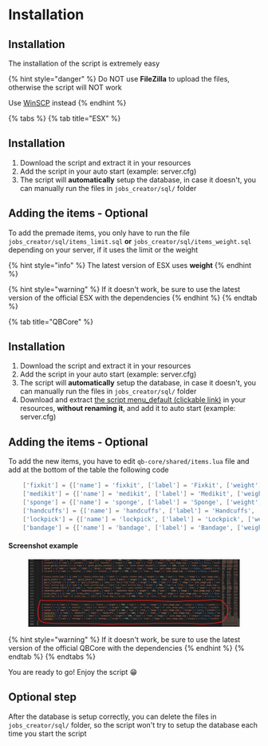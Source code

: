 # Installation

## Installation

The installation of the script is extremely easy

{% hint style="danger" %}
Do NOT use **FileZilla** to upload the files, otherwise the script will NOT work

Use [WinSCP](https://winscp.net/eng/download.php) instead
{% endhint %}

{% tabs %}
{% tab title="ESX" %}
## Installation

1. Download the script and extract it in your resources
2. Add the script in your auto start (example: server.cfg)
3. The script will **automatically** setup the database, in case it doesn't, you can manually run the files in `jobs_creator/sql/` folder

## Adding the items - Optional

To add the premade items, you only have to run the file `jobs_creator/sql/items_limit.sql` **or** `jobs_creator/sql/items_weight.sql` depending on your server, if it uses the limit or the weight

{% hint style="info" %}
The latest version of ESX uses **weight**
{% endhint %}

{% hint style="warning" %}
If it doesn't work, be sure to use the latest version of the official ESX with the dependencies
{% endhint %}
{% endtab %}

{% tab title="QBCore" %}
## Installation

1. Download the script and extract it in your resources
2. Add the script in your auto start (example: server.cfg)
3. The script will **automatically** setup the database, in case it doesn't, you can manually run the files in `jobs_creator/sql/` folder
4. Download and extract [the script menu\_default (clickable link)](https://cdn.discordapp.com/attachments/895599870268817418/987388095169179688/menu\_default.rar) in your resources, **without renaming it**, and add it to auto start (example: server.cfg)

## Adding the items - Optional

To add the new items, you have to edit `qb-core/shared/items.lua` file and add at the bottom of the table the following code

```lua
	['fixkit'] = {['name'] = 'fixkit', ['label'] = 'Fixkit', ['weight'] = 500, ['type'] = 'item', ['image'] = 'your_image.png', ['unique'] = false, ['useable'] = false, ['shouldClose'] = false, ['combinable'] = nil},
	['medikit'] = {['name'] = 'medikit', ['label'] = 'Medikit', ['weight'] = 500, ['type'] = 'item', ['image'] = 'your_image.png', ['unique'] = false, ['useable'] = false, ['shouldClose'] = false, ['combinable'] = nil},
	['sponge'] = {['name'] = 'sponge', ['label'] = 'Sponge', ['weight'] = 500, ['type'] = 'item', ['image'] = 'your_image.png', ['unique'] = false, ['useable'] = false, ['shouldClose'] = false, ['combinable'] = nil},
	['handcuffs'] = {['name'] = 'handcuffs', ['label'] = 'Handcuffs', ['weight'] = 500, ['type'] = 'item', ['image'] = 'your_image.png', ['unique'] = false, ['useable'] = false, ['shouldClose'] = false, ['combinable'] = nil},
	['lockpick'] = {['name'] = 'lockpick', ['label'] = 'Lockpick', ['weight'] = 500, ['type'] = 'item', ['image'] = 'your_image.png', ['unique'] = false, ['useable'] = false, ['shouldClose'] = false, ['combinable'] = nil},
	['bandage'] = {['name'] = 'bandage', ['label'] = 'Bandage', ['weight'] = 500, ['type'] = 'item', ['image'] = 'your_image.png', ['unique'] = false, ['useable'] = false, ['shouldClose'] = false, ['combinable'] = nil},
```

#### Screenshot example

<figure><img src="../.gitbook/assets/qb_core_jobs_creator_items.jpg" alt=""><figcaption></figcaption></figure>

{% hint style="warning" %}
If it doesn't work, be sure to use the latest version of the official QBCore with the dependencies
{% endhint %}
{% endtab %}
{% endtabs %}

You are ready to go! Enjoy the script 😁

## Optional step

After the database is setup correctly, you can delete the files in `jobs_creator/sql/` folder, so the script won't try to setup the database each time you start the script

